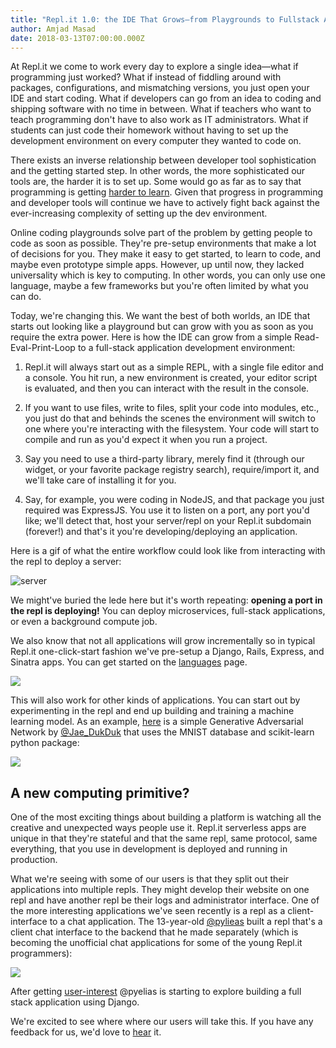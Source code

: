 ```yaml
---
title: "Repl.it 1.0: the IDE That Grows—from Playgrounds to Fullstack Apps"
author: Amjad Masad
date: 2018-03-13T07:00:00.000Z
---
```


At Repl.it we come to work every day to explore a single idea—what if
programming just worked? What if instead of fiddling around with packages,
configurations, and mismatching versions, you just open your IDE and start
coding. What if developers can go from an idea to coding and shipping software
with no time in between. What if teachers who want to teach programming don't
have to also work as IT administrators. What if students can just code their
homework without having to set up the development environment on every computer
they wanted to code on.

There exists an inverse relationship between developer tool sophistication and
the getting started step. In other words, the more sophisticated our tools are,
the harder it is to set up. Some would go as far as to say that programming is
getting [harder to
learn](http://allendowney.blogspot.com/2018/02/learning-to-program-is-getting-harder.html). Given
that progress in programming and developer tools will continue we have to
actively fight back against the ever-increasing complexity of setting up the dev
environment.

Online coding playgrounds solve part of the problem by getting people to code as
soon as possible. They're pre-setup environments that make a lot of decisions
for you. They make it easy to get started, to learn to code, and maybe even
prototype simple apps. However, up until now, they lacked universality which is
key to computing. In other words, you can only use one language, maybe a few
frameworks but you're often limited by what you can do.

Today, we're changing this. We want the best of both worlds, an IDE that starts
out looking like a playground but can grow with you as soon as you require the
extra power. Here is how the IDE can grow from a simple
Read-Eval-Print-Loop to a full-stack application development environment:

1. Repl.it will always start out as a simple REPL, with a single file editor and
a console. You hit run, a new environment is created, your editor script is
evaluated, and then you can interact with the result in the console.

2. If you want to use files, write to files, split your code into modules, etc.,
you just do that and behinds the scenes the environment will switch to one
where you're interacting with the filesystem. Your code will start to compile
and run as you'd expect it when you run a project.

3. Say you need to use a third-party library, merely find it (through our
widget, or your favorite package registry search), require/import it, and we'll
take care of installing it for you.

4. Say, for example, you were coding in NodeJS, and that package you just
required was
ExpressJS. You use it to listen on a port, any port you'd like; we'll detect that,
host your server/repl on your Repl.it subdomain (forever!) and that's it you're
developing/deploying an application.

Here is a gif of what the entire workflow could look like from interacting with
the repl to deploy a server:

![server](/public/images/blog/server.gif)

We might've buried the lede here but it's worth repeating: __opening a port in the
repl is deploying!__ You can deploy microservices, full-stack applications, or
even a background compute job.

We also know that not all applications will grow incrementally so in typical
Repl.it one-click-start fashion we've pre-setup a Django, Rails, Express, and
Sinatra apps. You can get started on the [languages](/languages) page.

<a target="_blank" href="https://repl.it/languages"><img src="/public/images/blog/rails.png"/></a>

This will also work for other kinds of applications. You can start out by
experimenting in the repl and end up building and training a machine learning
model. As an example, [here](https://repl.it/@Jae_DukDuk/Simple-GAN) is a simple Generative Adversarial Network by
[@Jae_DukDuk](https://repl.it/@Jae_DukDuk) that uses
the MNIST database and scikit-learn python package:

<a target="_blank" href="https://repl.it/@Jae_DukDuk/Simple-GAN"><img src="/public/images/blog/mnist.png"/></a>


## A new computing primitive?

One of the most exciting things about building a platform is watching all the
creative and unexpected ways people use it. Repl.it serverless apps are unique in
that they're stateful and that the same repl, same protocol, same everything,
that you use in development is deployed and running in production.

What we're seeing with some of our users is that they split out their
applications into multiple repls. They might develop their website on one repl
and have another repl be their logs and administrator interface. One of the more
interesting applications we've seen recently is a repl as a client-interface to a chat
application. The 13-year-old [@pylieas](https://repl.it/@pyelias) built a repl that's a client chat
interface to the backend that he made separately (which is becoming the
unofficial chat applications for some of the young Repl.it programmers):

<a target="_blank" href="https://repl.it/@pyelias/Chatroom"><img src="/public/images/blog/chat.png"/></a>

After getting [user-interest](https://repl.it/ibuiltthis/p/working-chatroom) @pyelias is starting to explore building a full
stack application using Django.

We're excited to see where where our users will take this. If you have any
feedback for us, we'd love to [hear](/feedback) it.